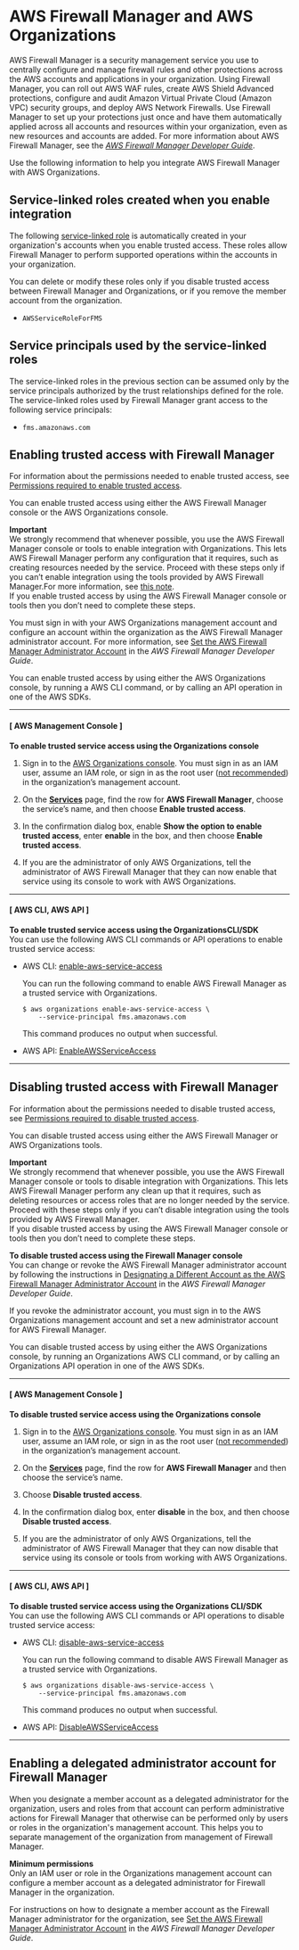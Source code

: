 # AWS Firewall Manager and AWS Organizations<a name="services-that-can-integrate-fms"></a>

AWS Firewall Manager is a security management service you use to centrally configure and manage firewall rules and other protections across the AWS accounts and applications in your organization\. Using Firewall Manager, you can roll out AWS WAF rules, create AWS Shield Advanced protections, configure and audit Amazon Virtual Private Cloud \(Amazon VPC\) security groups, and deploy AWS Network Firewalls\. Use Firewall Manager to set up your protections just once and have them automatically applied across all accounts and resources within your organization, even as new resources and accounts are added\. For more information about AWS Firewall Manager, see the *[AWS Firewall Manager Developer Guide](https://docs.aws.amazon.com/waf/latest/developerguide/fms-chapter.html)*\.

Use the following information to help you integrate AWS Firewall Manager with AWS Organizations\.



## Service\-linked roles created when you enable integration<a name="integrate-enable-slr-fms"></a>

The following [service\-linked role](https://docs.aws.amazon.com/IAM/latest/UserGuide/using-service-linked-roles.html) is automatically created in your organization's accounts when you enable trusted access\. These roles allow Firewall Manager to perform supported operations within the accounts in your organization\.

You can delete or modify these roles only if you disable trusted access between Firewall Manager and Organizations, or if you remove the member account from the organization\.
+ `AWSServiceRoleForFMS`

## Service principals used by the service\-linked roles<a name="integrate-enable-svcprin-fms"></a>

The service\-linked roles in the previous section can be assumed only by the service principals authorized by the trust relationships defined for the role\. The service\-linked roles used by Firewall Manager grant access to the following service principals:
+ `fms.amazonaws.com`

## Enabling trusted access with Firewall Manager<a name="integrate-enable-ta-fms"></a>

For information about the permissions needed to enable trusted access, see [Permissions required to enable trusted access](orgs_integrate_services.md#orgs_trusted_access_perms)\.

You can enable trusted access using either the AWS Firewall Manager console or the AWS Organizations console\.

**Important**  
We strongly recommend that whenever possible, you use the AWS Firewall Manager console or tools to enable integration with Organizations\. This lets AWS Firewall Manager perform any configuration that it requires, such as creating resources needed by the service\. Proceed with these steps only if you can’t enable integration using the tools provided by AWS Firewall Manager\.For more information, see [this note](orgs_integrate_services.md#important-note-about-integration)\.   
If you enable trusted access by using the AWS Firewall Manager console or tools then you don’t need to complete these steps\.

You must sign in with your AWS Organizations management account and configure an account within the organization as the AWS Firewall Manager administrator account\. For more information, see [Set the AWS Firewall Manager Administrator Account](https://docs.aws.amazon.com/waf/latest/developerguide/enable-integration.html) in the *AWS Firewall Manager Developer Guide*\.

You can enable trusted access by using either the AWS Organizations console, by running a AWS CLI command, or by calling an API operation in one of the AWS SDKs\.

------
#### [ AWS Management Console ]

**To enable trusted service access using the Organizations console**

1. Sign in to the [AWS Organizations console](https://console.aws.amazon.com/organizations/v2)\. You must sign in as an IAM user, assume an IAM role, or sign in as the root user \([not recommended](https://docs.aws.amazon.com/IAM/latest/UserGuide/best-practices.html#lock-away-credentials)\) in the organization’s management account\. 

1. On the **[Services](https://console.aws.amazon.com/organizations/v2/home/services)** page, find the row for **AWS Firewall Manager**, choose the service’s name, and then choose **Enable trusted access**\.

1. In the confirmation dialog box, enable **Show the option to enable trusted access**, enter **enable** in the box, and then choose **Enable trusted access**\.

1. If you are the administrator of only AWS Organizations, tell the administrator of AWS Firewall Manager that they can now enable that service using its console to work with AWS Organizations\.

------
#### [ AWS CLI, AWS API ]

**To enable trusted service access using the OrganizationsCLI/SDK**  
You can use the following AWS CLI commands or API operations to enable trusted service access:
+ AWS CLI: [enable\-aws\-service\-access](https://docs.aws.amazon.com/cli/latest/reference/organizations/enable-aws-service-access.html)

  You can run the following command to enable AWS Firewall Manager as a trusted service with Organizations\.

  ```
  $ aws organizations enable-aws-service-access \ 
      --service-principal fms.amazonaws.com
  ```

  This command produces no output when successful\.
+ AWS API: [EnableAWSServiceAccess](https://docs.aws.amazon.com/organizations/latest/APIReference/API_EnableAWSServiceAccess.html)

------

## Disabling trusted access with Firewall Manager<a name="integrate-disable-ta-fms"></a>

For information about the permissions needed to disable trusted access, see [Permissions required to disable trusted access](orgs_integrate_services.md#orgs_trusted_access_disable_perms)\.

You can disable trusted access using either the AWS Firewall Manager or AWS Organizations tools\.

**Important**  
We strongly recommend that whenever possible, you use the AWS Firewall Manager console or tools to disable integration with Organizations\. This lets AWS Firewall Manager perform any clean up that it requires, such as deleting resources or access roles that are no longer needed by the service\. Proceed with these steps only if you can’t disable integration using the tools provided by AWS Firewall Manager\.  
If you disable trusted access by using the AWS Firewall Manager console or tools then you don’t need to complete these steps\.

**To disable trusted access using the Firewall Manager console**  
You can change or revoke the AWS Firewall Manager administrator account by following the instructions in [Designating a Different Account as the AWS Firewall Manager Administrator Account](https://docs.aws.amazon.com/waf/latest/developerguide/fms-change-administrator.html) in the *AWS Firewall Manager Developer Guide*\.

If you revoke the administrator account, you must sign in to the AWS Organizations management account and set a new administrator account for AWS Firewall Manager\.

You can disable trusted access by using either the AWS Organizations console, by running an Organizations AWS CLI command, or by calling an Organizations API operation in one of the AWS SDKs\.

------
#### [ AWS Management Console ]

**To disable trusted service access using the Organizations console**

1. Sign in to the [AWS Organizations console](https://console.aws.amazon.com/organizations/v2)\. You must sign in as an IAM user, assume an IAM role, or sign in as the root user \([not recommended](https://docs.aws.amazon.com/IAM/latest/UserGuide/best-practices.html#lock-away-credentials)\) in the organization’s management account\. 

1. On the **[Services](https://console.aws.amazon.com/organizations/v2/home/services)** page, find the row for **AWS Firewall Manager** and then choose the service’s name\.

1. Choose **Disable trusted access**\.

1. In the confirmation dialog box, enter **disable** in the box, and then choose **Disable trusted access**\.

1. If you are the administrator of only AWS Organizations, tell the administrator of AWS Firewall Manager that they can now disable that service using its console or tools from working with AWS Organizations\.

------
#### [ AWS CLI, AWS API ]

**To disable trusted service access using the Organizations CLI/SDK**  
You can use the following AWS CLI commands or API operations to disable trusted service access:
+ AWS CLI: [disable\-aws\-service\-access](https://docs.aws.amazon.com/cli/latest/reference/organizations/disable-aws-service-access.html)

  You can run the following command to disable AWS Firewall Manager as a trusted service with Organizations\.

  ```
  $ aws organizations disable-aws-service-access \
      --service-principal fms.amazonaws.com
  ```

  This command produces no output when successful\.
+ AWS API: [DisableAWSServiceAccess](https://docs.aws.amazon.com/organizations/latest/APIReference/API_DisableAWSServiceAccess.html)

------

## Enabling a delegated administrator account for Firewall Manager<a name="integrate-enable-da-fms"></a>

When you designate a member account as a delegated administrator for the organization, users and roles from that account can perform administrative actions for Firewall Manager that otherwise can be performed only by users or roles in the organization's management account\. This helps you to separate management of the organization from management of Firewall Manager\.

**Minimum permissions**  
Only an IAM user or role in the Organizations management account can configure a member account as a delegated administrator for Firewall Manager in the organization\.

For instructions on how to designate a member account as the Firewall Manager administrator for the organization, see [Set the AWS Firewall Manager Administrator Account](https://docs.aws.amazon.com/waf/latest/developerguide/enable-integration.html) in the *AWS Firewall Manager Developer Guide*\.